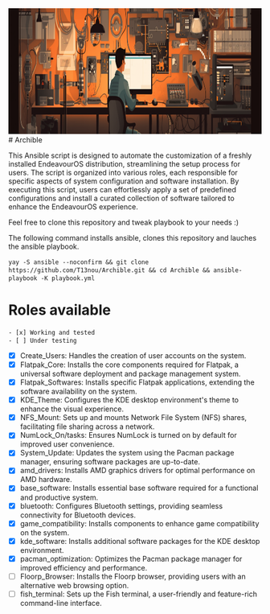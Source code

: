 <img src="https://github.com/T13nou/Open-Source-Odyssey/blob/main/pictures/build.png" width="1000" height="250">
# Archible

This Ansible script is designed to automate the customization of a freshly installed EndeavourOS distribution, streamlining the setup process for users. The script is organized into various roles, each responsible for specific aspects of system configuration and software installation. By executing this script, users can effortlessly apply a set of predefined configurations and install a curated collection of software tailored to enhance the EndeavourOS experience.

Feel free to clone this repository and tweak playbook to your needs :)

The following command installs ansible, clones this repository and lauches the ansible playbook.

```
yay -S ansible --noconfirm && git clone https://github.com/T13nou/Archible.git && cd Archible && ansible-playbook -K playbook.yml
```

# Roles available

```
- [x] Working and tested
- [ ] Under testing
```


- [x] Create_Users: Handles the creation of user accounts on the system.
- [x] Flatpak_Core: Installs the core components required for Flatpak, a universal software deployment and package management system.
- [x] Flatpak_Softwares: Installs specific Flatpak applications, extending the software availability on the system.
- [x] KDE_Theme: Configures the KDE desktop environment's theme to enhance the visual experience.
- [x] NFS_Mount: Sets up and mounts Network File System (NFS) shares, facilitating file sharing across a network.
- [x] NumLock_On/tasks: Ensures NumLock is turned on by default for improved user convenience.
- [x] System_Update: Updates the system using the Pacman package manager, ensuring software packages are up-to-date.
- [x] amd_drivers: Installs AMD graphics drivers for optimal performance on AMD hardware.
- [x] base_software: Installs essential base software required for a functional and productive system.
- [x] bluetooth: Configures Bluetooth settings, providing seamless connectivity for Bluetooth devices.
- [x] game_compatibility: Installs components to enhance game compatibility on the system.
- [x] kde_software: Installs additional software packages for the KDE desktop environment.
- [x] pacman_optimization: Optimizes the Pacman package manager for improved efficiency and performance.
- [ ] Floorp_Browser: Installs the Floorp browser, providing users with an alternative web browsing option.
- [ ] fish_terminal: Sets up the Fish terminal, a user-friendly and feature-rich command-line interface.
